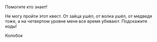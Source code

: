   Помогите кто знает!

Не могу пройти этот квест. От зайца ушёл, от волка ушёл, от медведя тоже, а на четвертом уровне меня все время убивают.
Подскажите коды!

Колобок    